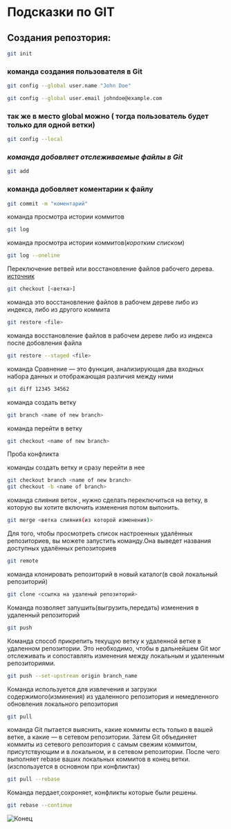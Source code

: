 # Подсказки по GIT

## Cоздания репозтория:
```sh
git init
```

### команда создания пользователя в Git 
```sh
git config --global user.name "John Doe"
```
```sh
git config --global user.email johndoe@example.com
```
### **так же в место global можно ( тогда пользователь будет только для одной ветки)** 
```sh
git config --local
```

### *команда добовляет отслеживаемые файлы в Git*
```sh
git add
```
### команда добовляет коментарии к файлу
```sh
git commit -m "коментарий"
```
команда просмотра истории коммитов
```sh
git log
```

команда просмотра истории коммитов(*коротким списком*)
```sh
git log --oneline 
```

Переключение ветвей или восстановление файлов рабочего дерева. [источник](https://git-scm.com/docs/git-checkout "где взял информацию")
```sh
git checkout [<ветка>]
```

команда это восстановление файлов в рабочем дереве либо из индекса, либо из другого коммита
```sh
git restore <file>
```
команда восстановление файлов в рабочем дереве либо из индекса после добовления файла 
```sh
git restore --staged <file>
```

команда Сравнение — это функция, анализирующая два входных набора данных и отображающая различия между ними
```sh
git diff 12345 34562
```
команда создать ветку 

```sh
git branch <name of new branch>
```

команда перейти в ветку 
```sh
git checkout <name of new branch>
```
Проба конфликта


команды  создать ветку и сразу перейти в нее

```sh
git checkout branch <name of new branch> 
git checkout -b <name of branch>
```
команда слияния веток , нужно сделать переключиться на ветку, в которую вы хотите включить изменения потом выпонить.
```sh
git merge <ветка слияния(из которой изменения)>
```
Для того, чтобы просмотреть список настроенных удалённых репозиториев, вы можете запустить команду.Она выведет названия доступных удалённых репозиториев
 ```sh
git remote
```
команда клонировать репозиторий в новый каталог(в свой локальный репозиторий)
```sh
git clone <ссылка на удаленый репозиторий>
```
Команда позволяет запушить(выгрузить,передать) изменения в удаленный репозиторий

```sh
git push
```

Команда способ прикрепить текущую ветку к удаленной ветке в удаленном репозитории. Это необходимо, чтобы в дальнейшем Git мог отслеживать и сопоставлять изменения между локальным и удаленным репозиториями.
```sh
git push --set-upstream origin branch_name
```

Команда  используется для извлечения и загрузки содержимого(изминения) из удаленного репозитория и немедленного обновления локального репозитория 
```sh
git pull
```
команда Git пытается выяснить, какие коммиты есть только в вашей ветке, а какие — в сетевом репозитории. Затем Git объединяет коммиты из сетевого репозитория с самым свежим коммитом, присутствующим и в локальном, и в сетевом репозитории. После чего выполняет rebase ваших локальных коммитов в конец ветки.(изспользуется в основном при конфликтах)
```sh
git pull --rebase
```
Команда пердает,сохроняет, конфликты  которые были решены.

```sh
git rebase --continue
```

![Конец](/version_control_my/PNG/the.jpg)
